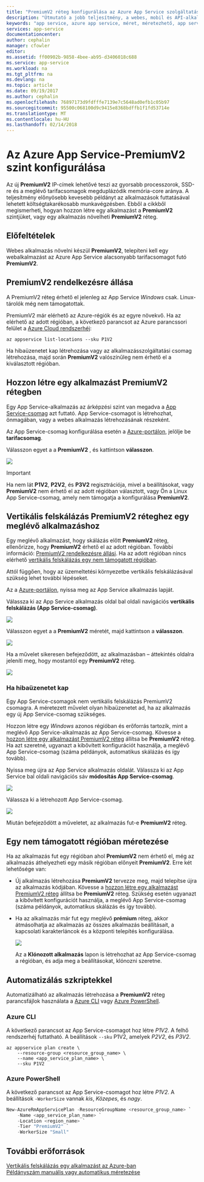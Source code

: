 ```yaml
---
title: "PremiumV2 réteg konfigurálása az Azure App Service szolgáltatásban |} Microsoft Docs"
description: "Útmutató a jobb teljesítmény, a webes, mobil és API-alkalmazás az Azure App Service-ben a használatát, mivel az új PremiumV2 árképzési szint."
keywords: "app service, azure app service, méret, méretezhető, app service-csomag, app service ára"
services: app-service
documentationcenter: 
author: cephalin
manager: cfowler
editor: 
ms.assetid: ff00902b-9858-4bee-ab95-d3406018c688
ms.service: app-service
ms.workload: na
ms.tgt_pltfrm: na
ms.devlang: na
ms.topic: article
ms.date: 09/19/2017
ms.author: cephalin
ms.openlocfilehash: 76897173d9fdfffe7139e7c5648ad0efb1c05b97
ms.sourcegitcommit: 95500c068100d9c9415e8368bdffb1f1fd53714e
ms.translationtype: MT
ms.contentlocale: hu-HU
ms.lasthandoff: 02/14/2018
---
```

# <a name="configure-premiumv2-tier-for-azure-app-service"></a>Az Azure App Service-PremiumV2 szint konfigurálása

Az új **PremiumV2** IP-címek lehetővé teszi az gyorsabb processzorok, SSD-re és a meglévő tarifacsomagok megduplázódik memória-core aránya. A teljesítmény előnyösebb kevesebb példányt az alkalmazások futtatásával lehetett költségtakarékosabb munkavégzésben. Ebből a cikkből megismerheti, hogyan hozzon létre egy alkalmazást a **PremiumV2** szintjüket, vagy egy alkalmazás növelheti **PremiumV2** réteg.

## <a name="prerequisites"></a>Előfeltételek

Webes alkalmazás növelni készül **PremiumV2**, telepíteni kell egy webalkalmazást az Azure App Service alacsonyabb tarifacsomagot futó **PremiumV2**.

<a name="availability"></a>

## <a name="premiumv2-availability"></a>PremiumV2 rendelkezésre állása

A PremiumV2 réteg érhető el jelenleg az App Service _Windows_ csak. Linux-tárolók még nem támogatottak.

PremiumV2 már elérhető az Azure-régiók és az egyre növekvő. Ha az elérhető az adott régióban, a következő parancsot az Azure parancssori felület a [Azure Cloud rendszerhéj](../cloud-shell/overview.md):

```azurecli-interactive
az appservice list-locations --sku P1V2
```

Ha hibaüzenetet kap létrehozása vagy az alkalmazásszolgáltatási csomag létrehozása, majd során **PremiumV2** valószínűleg nem érhető el a kiválasztott régióban.

<a name="create"></a>

## <a name="create-an-app-in-premiumv2-tier"></a>Hozzon létre egy alkalmazást PremiumV2 rétegben

Egy App Service-alkalmazás az árképzési szint van megadva a [App Service-csomag](azure-web-sites-web-hosting-plans-in-depth-overview.md) azt futtató. App Service-csomagot is létrehozhat, önmagában, vagy a webes alkalmazás létrehozásának részeként.

Az App Service-csomag konfigurálása esetén a <a href="https://portal.azure.com" target="_blank">Azure-portálon</a>, jelölje be **tarifacsomag**. 

Válasszon egyet a a **PremiumV2** , és kattintson **válasszon**.

![](media/app-service-configure-premium-tier/pick-premium-tier.png)

> [!IMPORTANT] 
> Ha nem lát **P1V2**, **P2V2**, és **P3V2** regisztrációja, mivel a beállításokat, vagy **PremiumV2** nem érhető el az adott régióban választott, vagy Ön a Linux App Service-csomag, amely nem támogatja a konfigurálása **PremiumV2**.

## <a name="scale-up-an-existing-app-to-premiumv2-tier"></a>Vertikális felskálázás PremiumV2 réteghez egy meglévő alkalmazáshoz

Egy meglévő alkalmazást, hogy skálázás előtt **PremiumV2** réteg, ellenőrizze, hogy **PremiumV2** érhető el az adott régióban. További információ: [PremiumV2 rendelkezésre állási](#availability). Ha az adott régióban nincs elérhető [vertikális felskálázás egy nem támogatott régióban](#unsupported).

Attól függően, hogy az üzemeltetési környezetbe vertikális felskálázásával szükség lehet további lépéseket. 

Az a <a href="https://portal.azure.com" target="_blank">Azure-portálon</a>, nyissa meg az App Service alkalmazás lapját.

Válassza ki az App Service alkalmazás oldal bal oldali navigációs **vertikális felskálázás (App Service-csomag)**.

![](media/app-service-configure-premium-tier/scale-up-tier-portal.png)

Válasszon egyet a a **PremiumV2** méretét, majd kattintson a **válasszon**.

![](media/app-service-configure-premium-tier/scale-up-tier-select.png)

Ha a művelet sikeresen befejeződött, az alkalmazásban – áttekintés oldalra jeleníti meg, hogy mostantól egy **PremiumV2** réteg.

![](media/app-service-configure-premium-tier/finished.png)

### <a name="if-you-get-an-error"></a>Ha hibaüzenetet kap

Egy App Service-csomagok nem vertikális felskálázás PremiumV2 csomagra. A méretezett művelet olyan hibaüzenetet ad, ha az alkalmazás egy új App Service-csomag szükséges.

Hozzon létre egy _Windows_ azonos régióban és erőforrás tartozik, mint a meglévő App Service-alkalmazás az App Service-csomag. Kövesse a [hozzon létre egy alkalmazást PremiumV2 réteg](#create) állítsa be **PremiumV2** réteg. Ha azt szeretné, ugyanazt a kibővített konfigurációt használja, a meglévő App Service-csomag (száma példányok, automatikus skálázás és így tovább).

Nyissa meg újra az App Service alkalmazás oldalát. Válassza ki az App Service bal oldali navigációs sáv **módosítás App Service-csomag**.

![](media/app-service-configure-premium-tier/change-plan.png)

Válassza ki a létrehozott App Service-csomag.

![](media/app-service-configure-premium-tier/select-plan.png)

Miután befejeződött a műveletet, az alkalmazás fut-e **PremiumV2** réteg.

<a name="unsupported"></a>

## <a name="scale-up-from-an-unsupported-region"></a>Egy nem támogatott régióban méretezése

Ha az alkalmazás fut egy régióban ahol **PremiumV2** nem érhető el, még az alkalmazás áthelyezheti egy másik régióban előnyeit **PremiumV2**. Erre két lehetősége van:

- Új alkalmazás létrehozása **PremiumV2** tervezze meg, majd telepítse újra az alkalmazás kódjában. Kövesse a [hozzon létre egy alkalmazást PremiumV2 réteg](#create) állítsa be **PremiumV2** réteg. Szükség esetén ugyanazt a kibővített konfigurációt használja, a meglévő App Service-csomag (száma példányok, automatikus skálázás és így tovább).
- Ha az alkalmazás már fut egy meglévő **prémium** réteg, akkor átmásolhatja az alkalmazás az összes alkalmazás beállításait, a kapcsolati karakterláncok és a központi telepítés konfigurálása.

    ![](media/app-service-configure-premium-tier/clone-app.png)

    Az a **Klónozott alkalmazás** lapon is létrehozhat az App Service-csomag a régióban, és adja meg a beállításokat, klónozni szeretne.

## <a name="automate-with-scripts"></a>Automatizálás szkriptekkel

Automatizálható az alkalmazás létrehozása a **PremiumV2** réteg parancsfájlok használata a [Azure CLI](/cli/azure/install-azure-cli) vagy [Azure PowerShell](/powershell/azure/overview).

### <a name="azure-cli"></a>Azure CLI

A következő parancsot az App Service-csomagot hoz létre _P1V2_. A felhő rendszerhéj futtatható. A beállítások `--sku` P1V2, amelyek _P2V2_, és _P3V2_.

```azurecli-interactive
az appservice plan create \
    --resource-group <resource_group_name> \
    --name <app_service_plan_name> \
    --sku P1V2
```

### <a name="azure-powershell"></a>Azure PowerShell

A következő parancsot az App Service-csomagot hoz létre _P1V2_. A beállítások `-WorkerSize` vannak _kis_, _Közepes_, és _nagy_.

```PowerShell
New-AzureRmAppServicePlan -ResourceGroupName <resource_group_name> `
    -Name <app_service_plan_name> `
    -Location <region_name> `
    -Tier "PremiumV2" `
    -WorkerSize "Small"
```
## <a name="more-resources"></a>További erőforrások

[Vertikális felskálázás egy alkalmazást az Azure-ban](web-sites-scale.md)  
[Példányszám manuális vagy automatikus méretezése](../monitoring-and-diagnostics/insights-how-to-scale.md)
